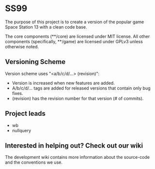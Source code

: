 # SS99
The purpose of this project is to create a version of the popular game Space Station 13 with a clean code base.

The core components (\*\*/core) are licensed under MIT license.
All other components (specifically, \*\*/game) are licensed under GPLv3 unless otherwise noted.

## Versioning Scheme

Version scheme uses "<number><a/b/c/d/...> (revision)":
* Version is increased when new features are added.
* A/b/c/d/... tags are added for released versions that contain only bug fixes.
* (revision) has the revision number for that version (# of commits).

## Project leads

* wb
* nullquery

## Interested in helping out? Check out our wiki

The development wiki contains more information about the source-code and the conventions we use.
